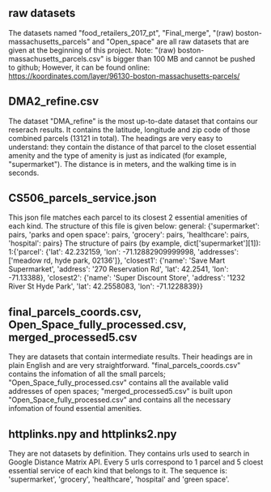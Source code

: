 ## raw datasets
The datasets named "food_retailers_2017_pt", "Final_merge", "(raw) boston-massachusetts_parcels" and "Open_space" are all raw datasets that are given at the beginning of this project. 
Note: "(raw) boston-massachusetts_parcels.csv" is bigger than 100 MB and cannot be pushed to github; However, it can be found online: 
https://koordinates.com/layer/96130-boston-massachusetts-parcels/

## DMA2_refine.csv
The dataset "DMA_refine" is the most up-to-date dataset that contains our reserach results.
It contains the latitude, longitude and zip code of those combined parcels (13121 in total). 
The headings are very easy to understand: they contain the distance of that parcel to the closet essential amenity and the type of amenity is just as indicated (for example, "supermarket"). 
The distance is in meters, and the walking time is in seconds.

## CS506_parcels_service.json
This json file matches each parcel to its closest 2 essential amenities of each kind. The structure of this file is given below:
general:
{'supermarket': pairs, 'parks and open space': pairs, 'grocery': pairs, 'healthcare': pairs, 'hospital': pairs}
The structure of pairs (by example, dict['supermarket'][1]):
1:{'parcel': {'lat': 42.232159, 'lon': -71.12882909999998, 'addresses': ['meadow rd, hyde park, 02136']}, 'closest1': {'name': 'Save Mart Supermarket', 'address': '270 Reservation Rd', 'lat': 42.2541, 'lon': -71.13388}, 'closest2': {'name': 'Super Discount Store', 'address': '1232 River St Hyde Park', 'lat': 42.2558083, 'lon': -71.1228839}}

## final_parcels_coords.csv, Open_Space_fully_processed.csv, merged_processed5.csv
They are datasets that contain intermediate results. Their headings are in plain English and are very straightforward. "final_parcels_coords.csv" contains the infomation of all the small parcels; "Open_Space_fully_processed.csv" contains all the available valid addresses of open spaces; "merged_processed5.csv" is built upon "Open_Space_fully_processed.csv" and contains all the necessary infomation of found essential amenities.


## httplinks.npy and httplinks2.npy
They are not datasets by definition. They contains urls used to search in Google Distance Matrix API. Every 5 urls correspond to 1 parcel and 5 cloest essential service of each kind that belongs to it. The sequence is: 'supermarket', 'grocery', 'healthcare', 'hospital' and 'green space'.